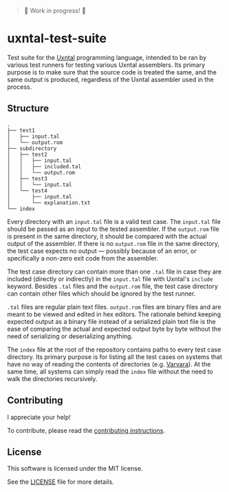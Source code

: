 > :construction: Work in progress! :construction:

# uxntal-test-suite

Test suite for the [Uxntal][uxntal] programming language, intended to be ran by various test runners for testing various Uxntal assemblers. Its primary purpose is to make sure that the source code is treated the same, and the same output is produced, regardless of the Uxntal assembler used in the process.

## Structure

```
.
├── test1
│   ├── input.tal
│   └── output.rom
├── subdirectory
│   ├── test2
│   │   ├── input.tal
│   │   ├── included.tal
│   │   └── output.rom
│   ├── test3
│   │   └── input.tal
│   └── test4
│       ├── input.tal
│       └── explanation.txt
└── index
```

Every directory with an `input.tal` file is a valid test case. The `input.tal` file should be passed as an input to the tested assembler. If the `output.rom` file is present in the same directory, it should be compared with the actual output of the assembler. If there is no `output.rom` file in the same directory, the test case expects no output &mdash; possibly because of an error, or specifically a non-zero exit code from the assembler.

The test case directory can contain more than one `.tal` file in case they are included (directly or indirectly) in the `input.tal` file with Uxntal's `include` keyword. Besides `.tal` files and the `output.rom` file, the test case directory can contain other files which should be ignored by the test runner.

`.tal` files are regular plain text files. `output.rom` files are binary files and are meant to be viewed and edited in hex editors. The rationale behind keeping expected output as a binary file instead of a serialized plain text file is the ease of comparing the actual and expected output byte by byte without the need of serializing or deserializing anything.

The `index` file at the root of the repository contains paths to every test case directory. Its primary purpose is for listing all the test cases on systems that have no way of reading the contents of directories (e.g. [Varvara][varvara]). At the same time, all systems can simply read the `index` file without the need to walk the directories recursively.

## Contributing

I appreciate your help!

To contribute, please read the [contributing instructions](CONTRIBUTING.md).

## License

This software is licensed under the MIT license.

See the [LICENSE](LICENSE) file for more details.

[uxntal]: https://wiki.xxiivv.com/site/uxntal.html
[varvara]: https://wiki.xxiivv.com/site/varvara.html
